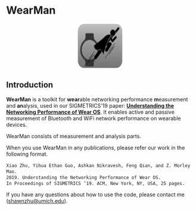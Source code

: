# WearMan

<div align="center">
  <img src="measurement/wear/src/main/res/mipmap-mdpi/wearman.png" width="120" height="120">
</div>

## Introduction
<b>WearMan</b> is a toolkit for <b>wear</b>able networking performance <b>m</b>easurement and <b>an</b>alysis, used in our SIGMETRICS'19 paper: [**Understanding the Networking Performance of Wear OS**](https://xiaoshawnzhu.github.io/sigmetrics19_wearman.pdf). It enables active and passive measurement of Bluetooth and WiFi network performance on wearable devices. 

WearMan consists of measurement and analysis parts.  

When you use WearMan in any publications, please refer our work in the following format.
```
Xiao Zhu, Yihua Ethan Guo, Ashkan Nikravesh, Feng Qian, and Z. Morley Mao. 
2019. Understanding the Networking Performance of Wear OS. 
In Proceedings of SIGMETRICS ’19. ACM, New York, NY, USA, 25 pages. 
```

If you have any questions about how to use the code, please contact me (shawnzhu@umich.edu).